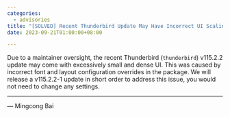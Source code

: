 ```yaml
---
categories:
  - advisories
title: "[SOLVED] Recent Thunderbird Update May Have Incorrect UI Scaling"
date: 2023-09-21T01:00:00+08:00

---
```


Due to a maintainer oversight, the recent Thunderbird (`thunderbird`) v115.2.2 update may come with excessively small and dense UI. This was caused by incorrect font and layout configuration overrides in the package. We will release a v115.2.2-1 update in short order to address this issue, you would not need to change any settings.

---

— Mingcong Bai 
